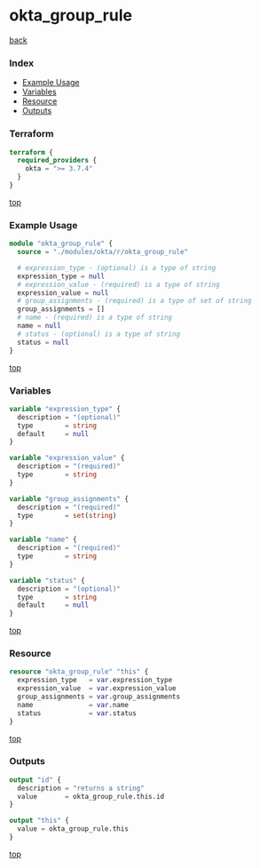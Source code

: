 # okta_group_rule

[back](../okta.md)

### Index

- [Example Usage](#example-usage)
- [Variables](#variables)
- [Resource](#resource)
- [Outputs](#outputs)

### Terraform

```terraform
terraform {
  required_providers {
    okta = ">= 3.7.4"
  }
}
```

[top](#index)

### Example Usage

```terraform
module "okta_group_rule" {
  source = "./modules/okta/r/okta_group_rule"

  # expression_type - (optional) is a type of string
  expression_type = null
  # expression_value - (required) is a type of string
  expression_value = null
  # group_assignments - (required) is a type of set of string
  group_assignments = []
  # name - (required) is a type of string
  name = null
  # status - (optional) is a type of string
  status = null
}
```

[top](#index)

### Variables

```terraform
variable "expression_type" {
  description = "(optional)"
  type        = string
  default     = null
}

variable "expression_value" {
  description = "(required)"
  type        = string
}

variable "group_assignments" {
  description = "(required)"
  type        = set(string)
}

variable "name" {
  description = "(required)"
  type        = string
}

variable "status" {
  description = "(optional)"
  type        = string
  default     = null
}
```

[top](#index)

### Resource

```terraform
resource "okta_group_rule" "this" {
  expression_type   = var.expression_type
  expression_value  = var.expression_value
  group_assignments = var.group_assignments
  name              = var.name
  status            = var.status
}
```

[top](#index)

### Outputs

```terraform
output "id" {
  description = "returns a string"
  value       = okta_group_rule.this.id
}

output "this" {
  value = okta_group_rule.this
}
```

[top](#index)